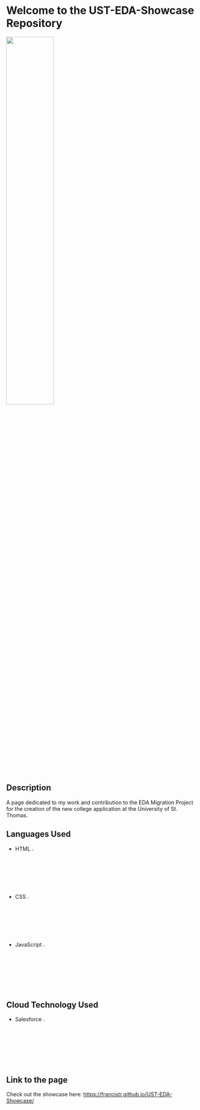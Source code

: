 # Welcome to the UST-EDA-Showcase Repository
<img src="https://github.com/FrancisTR/UST-EDA-Showcase/assets/123771828/2b1c2869-4a22-445a-b2a7-642d12d707d3" width="50%" />



## Description
A page dedicated to my work and contribution to the EDA Migration Project for the creation of the new college application at the University of St. Thomas.



## Languages Used
- HTML <img width="3%" src="https://github.com/FrancisTR/FrancisTR.github.io/assets/123771828/6e8fc77f-c210-45fe-abd4-004b65d604f5" />
- CSS <img width="3%" src="https://github.com/FrancisTR/FrancisTR.github.io/assets/123771828/bb94c4f3-3200-4fd8-b11b-4985c3931909" />
- JavaScript <img width="3%" src="https://github.com/FrancisTR/FrancisTR.github.io/assets/123771828/2b5d47bd-8414-4ef5-a390-0e54903c17a6" />



## Cloud Technology Used
- Salesforce <img width="3%" src="https://github.com/FrancisTR/UST-EDA-Showcase/assets/123771828/d4888411-a0c9-49dc-a0f5-9c4e619b79da" />



## Link to the page
Check out the showcase here: https://francistr.github.io/UST-EDA-Showcase/
